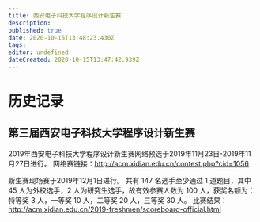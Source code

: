 ```yaml
---
title: 西安电子科技大学程序设计新生赛
description: 
published: true
date: 2020-10-15T13:48:23.430Z
tags: 
editor: undefined
dateCreated: 2020-10-15T13:47:42.939Z
---
```


# 历史记录
## 第三届西安电子科技大学程序设计新生赛
2019年西安电子科技大学程序设计新生赛网络预选于2019年11月23日-2019年11月27日进行。
网络赛链接：http://acm.xidian.edu.cn/contest.php?cid=1056

新生赛现场赛于2019年12月1日进行。
共有 147 名选手至少通过 1 道题目，其中 45 人为外校选手，2 人为研究生选手，故有效参赛人数为 100 人，获奖名额为：特等奖 3 人，一等奖 10 人，二等奖 20 人，三等奖 30 人。
比赛结果：http://acm.xidian.edu.cn/2019-freshmen/scoreboard-official.html